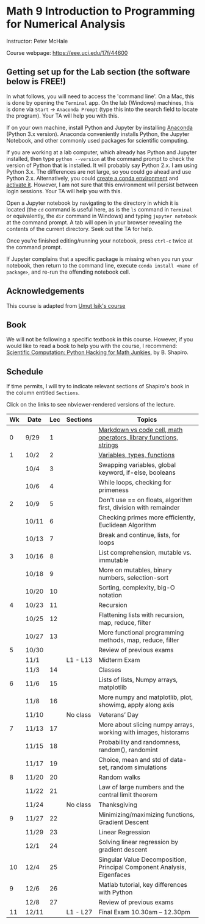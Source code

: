 # Math 9 Introduction to Programming for Numerical Analysis 

Instructor: Peter McHale 

Course webpage: https://eee.uci.edu/17f/44600

## Getting set up for the Lab section (the software below is FREE!)

In what follows, you will need to access the 'command line'. 
On a Mac, this is done by opening the `Terminal` app. On the lab (Windows) machines,
this is done via `Start` -> `Anaconda Prompt` (type this into the search field to locate the program). 
Your TA will help you with this. 

If on your own machine, install Python and Jupyter by installing 
[Anaconda](https://www.continuum.io/downloads) (Python 3.x version).
 Anaconda conveniently installs Python, the Jupyter Notebook, and other commonly used packages for scientific computing.

If you are working at a lab computer, which already has Python and Jupyter installed, then 
type `python --version` at the command prompt to 
check the version of Python that is installed. It will probably say Python 2.x. I am using Python 3.x. 
The differences are not large, so you could go ahead and use Python 2.x. 
Alternatively, you could 
[create a conda environment](https://conda.io/docs/user-guide/tasks/manage-environments.html#creating-an-environment-with-commands) and [activate it](https://conda.io/docs/user-guide/tasks/manage-environments.html#activating-an-environment).
However, I am not sure that this environment will persist between login sessions. 
Your TA will help you with this. 

Open a Jupyter notebook by navigating to the directory in which it is located (the `cd` command is useful here, 
as is the `ls` command in `Terminal` or equivalently, the `dir` command in Windows)
and typing `jupyter notebook` at the 
command prompt. 
A tab will open in your browser revealing the contents of the current directory. 
Seek out the TA for help.

Once you’re finished editing/running your notebook, press `ctrl-c`
twice at the command prompt.

If Jupyter complains that a specific package is missing when you 
run your notebook, then return to the command line, execute 
`conda install <name of package>`, and re-run the offending notebook cell. 

## Acknowledgements 

This course is adapted from [Umut Isik's course](https://www.math.uci.edu/~isik/teaching/17W_MATH9/index.html)

## Book 
We will not be following a specific textbook in this course. 
However, if you would like to read a book to help you with the course, I recommend: 
[Scientific Computation: Python Hacking for Math Junkies](http://calculuscastle.com/pythonbook.html), by B. Shapiro.

## Schedule

If time permits, I will try to indicate relevant sections of Shapiro's book in the column entitled `Sections`.

Click on the links to see nbviewer-rendered versions of the lecture. 

|Wk|Date|Lec|Sections|Topics
|---|---|---|---|---
|0|9/29|1||[Markdown vs code cell, math operators, library functions, strings](http://nbviewer.jupyter.org/github/petermchale/math9/blob/master/lectures/Lecture01.ipynb)
|1|10/2|2||[Variables, types, functions](http://nbviewer.jupyter.org/github/petermchale/math9/blob/master/lectures/Lecture02.ipynb)
||10/4|3||Swapping variables, global keyword, if-else, booleans
||10/6|4||While loops, checking for primeness
|2|10/9|5||Don't use == on floats, algorithm first, division with remainder
||10/11|6||Checking primes more efficiently, Euclidean Algorithm
||10/13|7||Break and continue, lists, for loops
|3|10/16|8||List comprehension, mutable vs. immutable
||10/18|9||More on mutables, binary numbers, selection-sort
||10/20|10||Sorting, complexity, big-O notation
|4|10/23|11||Recursion
||10/25|12||Flattening lists with recursion, map, reduce, filter
||10/27|13||More functional programming methods, map, reduce, filter
|5|10/30|||Review of previous exams
||11/1||L1 - L13|Midterm Exam
||11/3|14||Classes
|6|11/6|15||Lists of lists, Numpy arrays, matplotlib
||11/8|16||More numpy and matplotlib, plot, showimg, apply along axis
||11/10||No class|Veterans’ Day
|7|11/13|17||More about slicing numpy arrays, working with images, historams
||11/15|18||Probability and randomness, random(), randomint
||11/17|19||Choice, mean and std of data-set, random simulations
|8|11/20|20||Random walks
||11/22|21||Law of large numbers and the central limit theorem
||11/24||No class|Thanksgiving
|9|11/27|22||Minimizing/maximizing functions, Gradient Descent
||11/29|23||Linear Regression
||12/1|24||Solving linear regression by gradient descent
|10|12/4|25||Singular Value Decomposition, Principal Component Analysis, Eigenfaces
|9|12/6|26||Matlab tutorial, key differences with Python
||12/8|27||Review of previous exams
|11|12/11||L1 - L27|Final Exam 10.30am – 12.30pm


